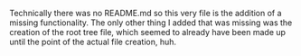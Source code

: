 Technically there was no README.md so this very file is the addition of a missing functionality.
The only other thing I added that was missing was the creation of the root tree file, which seemed to already have been made up until the point of the actual file creation, huh.